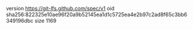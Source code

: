version https://git-lfs.github.com/spec/v1
oid sha256:822325e10ae96f20a9b52145ea1d1c5725ea4e2b97c2ad8f65c3bb6349196dbc
size 1169
